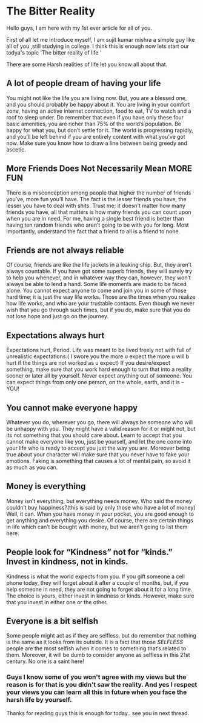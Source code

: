 # The Bitter Reality
Hello guys, I am here with my 1st ever article for all of you.

First of all let me introduce myself, I am sujit kumar mishra a simple guy like all of you ,still studying in college. I think this is enough now lets start our todya's topic 'The bitter reality of life '

There are some Harsh realities of life let you know all about that.

## A lot of people dream of having your life 
You might not like the life you are living now. But, you are a blessed one, and you should probably be happy about it.
You are living in your comfort zone, having an active internet connection, food to eat, TV to watch and a roof to sleep under.
Do remember that even if you have only these four basic amenities, you are richer than 75% of the world’s population. Be happy for what you, but don’t settle for it.
The world is progressing rapidly, and you’ll be left behind if you are entirely content with what you’ve got now.
Make sure you know how to draw a line between being greedy and ascetic.

## More Friends Does Not Necessarily Mean MORE FUN
There is a misconception among people that higher the number of friends you’ve, more fun you’ll have.
The fact is the lesser friends you have, the lesser you have to deal with shits. Trust me; it doesn’t matter how many friends you have, all that matters is how many friends you can count upon when you are in need.
For me, having a single best friend is better than having ten random friends who aren’t going to be with you for long. 
Most importantly, understand the fact that a friend to all is a friend to none.

## Friends are not always reliable
Of course, friends are like the life jackets in a leaking ship. But, they aren’t always countable. If you have got some superb friends, they will surely try to help you whenever, and in whatever way they can, however, they won’t always be able to lend a hand.
Some life moments are made to be faced alone. You cannot expect anyone to come and join you in some of those hard time; it is just the way life works.
Those are the times when you realize how life works, and who are your trustable contacts.
Even though we never wish that you go through such times, but if you do, make sure that you do not lose hope and just go on the journey.

## Expectations always hurt
Expectations hurt, Period. Life was meant to be lived freely not with full of unrealistic expectations.( I swore you the more u expect the more u will b hurt if the things are not worked as u expect)
If you desire/expect something, make sure that you work hard enough to turn that into a reality sooner or later all by yourself.
Never expect anything out of someone.
You can expect things from only one person, on the whole, earth, and it is – YOU!

## You cannot make everyone happy
Whatever you do, wherever you go, there will always be someone who will be unhappy with you. They might have a valid reason for it or might not, but its not something that you should care about.
Learn to accept that you cannot make everyone like you, just be yourself, and let the one come into your life who is ready to accept you just the way you are.
Moreover being true about your character will make sure that you never have to fake your emotions.
Faking is something that causes a lot of mental pain, so avoid it as much as you can.

## Money is everything
Money isn’t everything, but everything needs money. Who said the money couldn’t buy happiness?(this is said by only those who have a lot of money) Well, it can. When you have money in your pocket, you are good enough to get anything and everything you desire.
Of course, there are certain things in life which can’t be bought with money, but we aren’t going to list them here.

## People look for “Kindness” not for “kinds.” Invest in kindness, not in kinds.
Kindness is what the world expects from you. If you gift someone a cell phone today, they will forget about it after a couple of months, but, if you help someone in need, they are not going to forget about it for a long time.
The choice is yours, either invest in kindness or kinds.
However, make sure that you invest in either one or the other.

## Everyone is a bit selfish
Some people might act as if they are selfless, but do remember that nothing is the same as it looks from its outside.
It is a fact that those *SELFLESS* people are the most selfish when it comes to something that’s related to them.
Moreover, it will be dumb to consider anyone as selfless in this 21st century. No one is a saint here!

### Guys I know some of you won't agree with my views but the reason is for that is you didn't saw the reality. And yes I respect your views you can learn all this in future when you face the harsh life by yourself.

Thanks for reading guys this is enough for today..
see you in next thread.